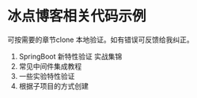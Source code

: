 # 冰点博客相关代码示例
可按需要的章节clone 本地验证。如有错误可反馈给我纠正。
1. SpringBoot  新特性验证 实战集锦
2. 常见中间件集成教程
3. 一些实验特性验证
4. 根据子项目的方式创建
